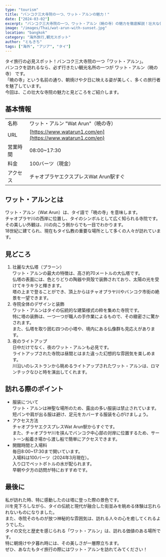 ```yaml
---
type: "tourism"
title: "バンコク三大寺院の一つ、ワット・アルンの魅力！"
date: ["2024-03-02"]
excerpt: "バンコク三大寺院の一つ、ワット・アルン（暁の寺）の魅力を徹底解説！壮大な仏塔や美しい装飾、ライトアップなど、訪れるべき理由が満載。朝焼けや夕焼けに映える神秘的な寺院を堪能しよう。"
image: "/images/Thai/wat-arun-with-sunset.jpg"
location: "bangkok"
category: "海外旅行,観光スポット"
author: "ともきち"
tags: ["海外", "アジア", "タイ"]
---
```


タイ旅行の必見スポット！バンコク三大寺院の一つ「ワット・アルン」。  
バンコクを訪れるなら、必ず行きたい観光名所の一つが ワット・アルン（暁の寺） です。  
「暁の寺」という名前の通り、朝焼けや夕日に映える姿が美しく、多くの旅行者を魅了しています。  
今回は、この壮大な寺院の魅力と見どころをご紹介します。

## 基本情報

|          |                                                            |
| -------- | ---------------------------------------------------------- |
| 名称     | ワット・アルン "Wat Arun"（暁の寺）                        |
| URL      | [https://www.watarun1.com/en](https://www.watarun1.com/en) |
| 営業時間 | 08:00~17:30                                                |
| 料金     | 100バーツ（現金）                                          |
| アクセス | チャオプラヤエクスプレスWat Arun駅すぐ                     |

## ワット・アルンとは

ワット・アルン（Wat Arun）は、タイ語で「暁の寺」を意味します。  
チャオプラヤ川の西岸に位置し、タイのシンボルとして広く知られる寺院です。  
その美しい外観は、川の向こう側からでも一目でわかります。  
18世紀に建てられ、現在もタイ仏教の重要な場所として多くの人々が訪れています。

## 見どころ

1. 壮麗な大仏塔（プラーン）  
   ワット・アルンの最大の特徴は、高さ約70メートルの大仏塔です。  
   仏塔の表面には、色とりどりの陶器や貝殻で装飾されており、太陽の光を受けてキラキラと輝きます。  
   塔の上まで登ることができ、頂上からはチャオプラヤ川やバンコク市街の絶景を一望できます。
2. 寺院全体のデザインと装飾  
   ワット・アルンはタイの伝統的な建築様式の粋を集めた寺院です。  
   特に塔の装飾は、一つ一つが職人の手作業によるもので、その緻密さに驚かされます。  
   また、仏塔を取り囲む四つの小塔や、境内にある仏像群も見応えがあります。
3. 夜のライトアップ  
   日中だけでなく、夜のワット・アルンも必見です。  
   ライトアップされた寺院は昼間とはまた違った幻想的な雰囲気を楽しめます。  
   川沿いのレストランから眺めるライトアップされたワット・アルンは、ロマンチックなひと時を演出してくれます。

## 訪れる際のポイント

- 服装について  
  ワット・アルンは神聖な場所のため、露出の多い服装は禁止されています。  
  短パンや肩が出る服は避け、足元をカバーする服装を心がけましょう。
- アクセス方法  
  チャオプラヤエクスプレスWat Arun駅からすぐです。  
  また、チャオプラヤ川を挟んでバンコク中心部の対岸に位置するため、サートーン船着き場から渡し船で簡単にアクセスできます。
- 開館時間と入場料  
  毎日8:00~17:30まで開いています。  
  入場料は100バーツ（2024年3月現在）。  
  入り口でペットボトルの水が配られます。  
  早朝や夕方の訪問が特におすすめです。

## 最後に

私が訪れた時、特に感動したのは塔に登った際の景色です。  
川を見下ろしながら、タイの伝統と現代が融合した街並みを眺める体験は忘れられないものになりました。  
また、寺院そのものが放つ神秘的な雰囲気は、訪れる人々の心を癒してくれるようでした。  
タイの文化と歴史を感じられる「ワット・アルン」は、訪れる価値のある場所です。  
特に朝焼けや夕暮れ時には、その美しさが一層際立ちます。  
ぜひ、あなたもタイ旅行の際にはワット・アルンを訪れてみてください！
